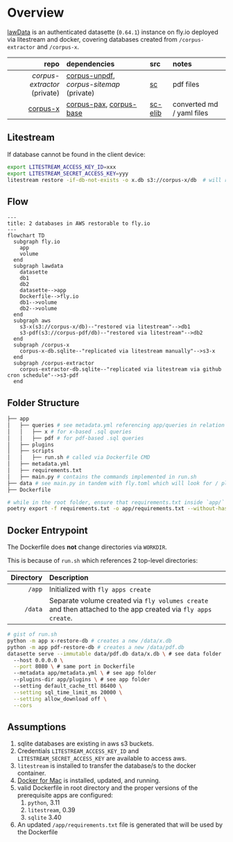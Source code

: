 # Overview

[lawData](https://lawdata.xyz) is an authenticated datasette (`0.64.1`) instance on fly.io deployed via litestream and docker, covering databases created from `/corpus-extractor` and `/corpus-x`.

repo | dependencies | src | notes
--:|:--|:--|:--
_corpus-extractor_ (private) | [corpus-unpdf](https://mv3.dev/corpus-unpdf), _corpus-sitemap_ (private) | [sc](https://sc.judiciary.gov.ph) | pdf files
[corpus-x](https://mv3.dev/corpus-x) | [corpus-pax](https://mv3.dev/corpus-pax), [corpus-base](https://mv3.dev/corpus-base) | [sc-elib](https://elibrary.judiciary.gov.ph) | converted md / yaml files

## Litestream

If database cannot be found in the client device:

```sh
export LITESTREAM_ACCESS_KEY_ID=xxx
export LITESTREAM_SECRET_ACCESS_KEY=yyy
litestream restore -if-db-not-exists -o x.db s3://corpus-x/db  # will restore x.db sqlite from s3://corpus-x/db using CLI
```

## Flow

```mermaid
---
title: 2 databases in AWS restorable to fly.io
---
flowchart TD
  subgraph fly.io
    app
    volume
  end
  subgraph lawdata
    datasette
    db1
    db2
    datasette-->app
    Dockerfile-->fly.io
    db1-->volume
    db2-->volume
  end
  subgraph aws
    s3-x(s3://corpus-x/db)--"restored via litestream"-->db1
    s3-pdf(s3://corpus-pdf/db)--"restored via litestream"-->db2
  end
  subgraph /corpus-x
    corpus-x-db.sqlite--"replicated via litestream manually"-->s3-x
  end
  subgraph /corpus-extractor
    corpus-extractor-db.sqlite--"replicated via litestream via github cron schedule"-->s3-pdf
  end
```

## Folder Structure

```sh
├── app
│   ├── queries # see metadata.yml referencing app/queries in relation to datasette-query-files
│   │   ├── x # for x-based .sql queries
│   │   ├── pdf # for pdf-based .sql queries
│   ├── plugins
│   ├── scripts
│   │   ├── run.sh # called via Dockerfile CMD
│   ├── metadata.yml
│   ├── requirements.txt
│   ├── main.py # contains the commands implemented in run.sh
├── data # see main.py in tandem with fly.toml which will look for / place .db files here
├── Dockerfile

# while in the root folder, ensure that requirements.txt inside `app/` is updated via:
poetry export -f requirements.txt -o app/requirements.txt --without-hashes
```

## Docker Entrypoint

The Dockerfile does **not** change directories via `WORKDIR`.

This is because of `run.sh` which references 2 top-level directories:

Directory | Description
--:|:--
`/app` | Initialized with `fly apps create`
`/data` | Separate volume created via `fly volumes create` and then attached to the app created via `fly apps create`.

```sh
# gist of run.sh
python -m app x-restore-db # creates a new /data/x.db
python -m app pdf-restore-db # creates a new /data/pdf.db
datasette serve --immutable data/pdf.db data/x.db \ # see data folder
  --host 0.0.0.0 \
  --port 8080 \ # same port in Dockerfile
  --metadata app/metadata.yml \ # see app folder
  --plugins-dir app/plugins \ # see app folder
  --setting default_cache_ttl 86400 \
  --setting sql_time_limit_ms 20000 \
  --setting allow_download off \
  --cors
```

## Assumptions

1. sqlite databases are existing in aws s3 buckets.
2. Credentials `LITESTREAM_ACCESS_KEY_ID` and `LITESTREAM_SECRET_ACCESS_KEY` are available to access aws.
3. `litestream` is installed to transfer the database/s to the docker container.
4. [Docker for Mac](https://docs.docker.com/desktop/install/mac-install/) is installed, updated, and running.
5. valid Dockerfile in root directory and the proper versions of the prerequisite apps are configured:
    1. `python`, 3.11
    2. `litestream`, 0.39
    3. `sqlite` 3.40
6. An updated `/app/requirements.txt` file is generated that will be used by the Dockerfile
